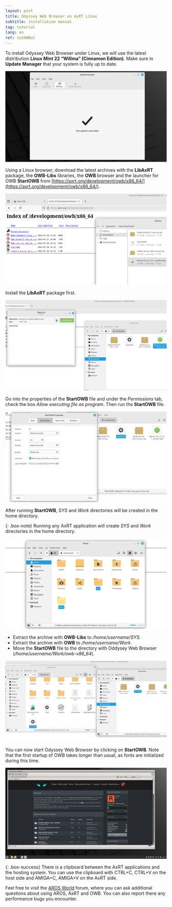 ```yaml
---
layout: post
title: Odyssey Web Browser on AxRT Linux
subtitle: installation manual
tag: tutorial
lang: en
ref: tutOWBal
---
```


To install Odyssey Web Browser under Linux, we will use the latest distribution **Linux Mint 22 “Willma” (Cinnamon Edition)**. Make sure in **Update Manager** that your system is fully up to date. 

![hosted1](/assets/img/hosted1.png)

Using a Linux browser, download the latest archives with the **LibAxRT** package, the **OWB-Libs** libraries, the **OWB** browser and the launcher for OWB **StartOWB** from [https://axrt.org/development/owb/x86_64/](https://axrt.org/development/owb/x86_64/).

![axrt1](/assets/img/axrt1.png)

Install the **LibAxRT** package first.

![axrt2](/assets/img/axrt2.png)

Go into the properties of the **StartOWB** file and under the *Permissions* tab, check the box *Allow executing file as program*. Then run the **StartOWB** file.

![axrt3](/assets/img/axrt3.png)

After running **StartOWB**, *SYS* and *Work* directories will be created in the home directory. 

{: .box-note}
Running any AxRT application will create *SYS* and *Work* directories in the home directory.

![axrt4](/assets/img/axrt4.png)

- Extract the archive with **OWB-Libs** to */home/username/SYS*. 
- Extract the archive with **OWB** to */home/username/Work*.
- Move the **StartOWB** file to the directory with Oddysey Web Browser (*/home/username/Work/owb-x86_64*).

![axrt5](/assets/img/axrt5.png)

You can now start Odyssey Web Browser by clicking on **StartOWB**. Note that the first startup of OWB takes longer than usual, as fonts are initialized during this time.

![axrt6](/assets/img/axrt6.png)

{: .box-success}
There is a clipboard between the AxRT applications and the hosting system. You can use the clipboard with CTRL+C, CTRL+V on the host side and AMIGA+C, AMIGA+V on the AxRT side.

Feel free to visit the [AROS World](https://www.arosworld.org) forum, where you can ask additional questions about using AROS, AxRT and OWB. You can also report there any performance bugs you encounter.

